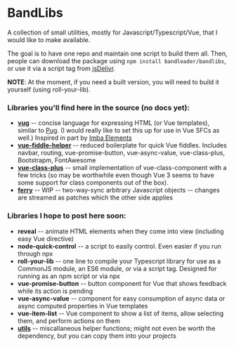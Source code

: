 # BandLibs

A collection of small utilities, mostly for Javascript/Typescript/Vue, that I would like to make available.

The goal is to have one repo and maintain one script to build them all. Then, people can download the package using `npm install bandleader/bandlibs`, or use it via a script tag from [jsDelivr](https://www.jsdelivr.com/?docs=gh).

**NOTE**: At the moment, if you need a built version, you will need to build it yourself (using roll-your-lib).

### Libraries you'll find here in the source (no docs yet):
- **[vug](vug/)** -- concise language for expressing HTML (or Vue templates), similar to [Pug](https://pugjs.org/). (I would really like to set this up for use in Vue SFCs as well.) Inspired in part by [Imba Elements](https://imba.io/docs/tags)
- **[vue-fiddle-helper](vue-fiddle-helper/)** -- reduced boilerplate for quick Vue fiddles. Includes navbar, routing, vue-promise-button, vue-async-value, vue-class-plus, Bootstrapm, FontAwesome
- **[vue-class-plus](vue-class-plus/)** -- small implementation of vue-class-component with a few tricks (so may be worthwhile even though Vue 3 seems to have some support for class components out of the box).
- **[ferry](ferry/)** -- WIP -- two-way-sync arbitrary Javascript objects -- changes are streamed as patches which the other side applies

### Libraries I hope to post here soon:
- **reveal** -- animate HTML elements when they come into view (including easy Vue directive)
- **node-quick-control** -- a script to easily control. Even easier if you run through npx
- **roll-your-lib** -- one line to compile your Typescript library for use as a CommonJS module, an ES6 module, or via a script tag. Designed for running as an npm script or via npx
- **vue-promise-button** -- button component for Vue that shows feedback while its action is pending
- **vue-async-value** -- component for easy consumption of async data or async computed properties in Vue templates
- **vue-item-list** -- Vue component to show a list of items, allow selecting them, and perform actions on them
- **[utils](utils/)** -- miscallaneous helper functions; might not even be worth the dependency, but you can copy them into your projects